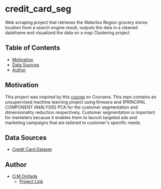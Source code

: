 # credit_card_seg
Web scraping project that retrieves the Waterloo Region grocery stores location from a search engine result, outputs the data in a cleaned dataframe and visualized the data on a map
Clustering project 

## Table of Contents
- [Motivation](https://github.com/Krismars19/credit_card_seg#motivation)
- [Data Sources](https://github.com/Krismars19/credit_card_seg#data-sources)
- [Author](https://github.com/Krismars19/credit_card_seg#author)

## Motivation
This project was inspired by this [course](https://www.coursera.org/projects/machine-learning-for-customer-segmentation) on Coursera. This repo contains an unsupervised machine learning project using Kmeans and (PRINCIPAL COMPONENT ANALYSIS) PCA for the customer segmentation and dimensionality reduction respectively. Customer segmentation is important for marketers because it enables them to launch targeted ads and marketing campaigns that are tailored to customer's specific needs.

## Data Sources
- [Credit Card Dataset](https://www.kaggle.com/arjunbhasin2013/ccdata)

## Author
- [O.M Onifade](https://www.linkedin.com/in/odunayoonifade/)
  - [Project Link](https://github.com/Krismars19/Customer_Segmentation)


